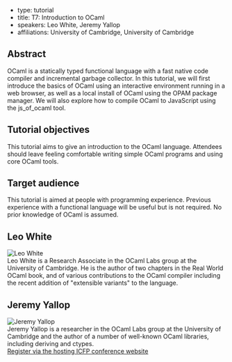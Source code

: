 - type: tutorial
- title: T7: Introduction to OCaml
- speakers: Leo White, Jeremy Yallop
- affiliations: University of Cambridge, University of Cambridge


## Abstract
OCaml is a statically typed functional language with a fast native
code compiler and incremental garbage collector. In this tutorial, we
will first introduce the basics of OCaml using an interactive
environment running in a web browser, as well as a local install of
OCaml using the OPAM package manager. We will also explore how to
compile OCaml to JavaScript using the js_of_ocaml tool.

## Tutorial objectives
This tutorial aims to give an introduction to the OCaml
language. Attendees should leave feeling comfortable writing simple
OCaml programs and using core OCaml tools.

## Target audience
This tutorial is aimed at people with programming experience. Previous
experience with a functional language will be useful but is not
required. No prior knowledge of OCaml is assumed.

## Leo White
<div class="row" media:type="text/omd">

<div class="medium-4 columns">
<img src="img/leo-white.jpg" alt="Leo White"></img>
</div>

<div class="medium-8 columns" media:type="text/omd">
Leo White is a Research Associate in the OCaml Labs group at the
University of Cambridge. He is the author of two chapters in the Real
World OCaml book, and of various contributions to the OCaml compiler
including the recent addition of "extensible variants" to the
language.
</div>

</div>


## Jeremy Yallop
<div class="row" media:type="text/omd">

<div class="medium-4 columns">
<img src="img/jeremy-yallop.jpg" alt="Jeremy Yallop"></img>
</div>

<div class="medium-8 columns" media:type="text/omd">
Jeremy Yallop is a researcher in the OCaml Labs group at the
University of Cambridge and the author of a number of well-known OCaml
libraries, including deriving and ctypes.
</div>

</div>
<a style="width: 100%; margin-top: 2em;" href="https://regmaster4.com/2014conf/ICFP14/register.php" class="button radius">Register via the hosting ICFP conference website</a>
